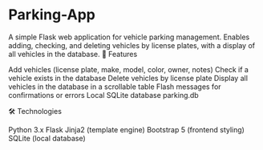 # Parking-App
A simple Flask web application for vehicle parking management. Enables adding, checking, and deleting vehicles by license plates, with a display of all vehicles in the database.
🚀 Features

Add vehicles (license plate, make, model, color, owner, notes)
Check if a vehicle exists in the database
Delete vehicles by license plate
Display all vehicles in the database in a scrollable table
Flash messages for confirmations or errors
Local SQLite database parking.db


🛠️ Technologies

Python 3.x
Flask
Jinja2 (template engine)
Bootstrap 5 (frontend styling)
SQLite (local database)
